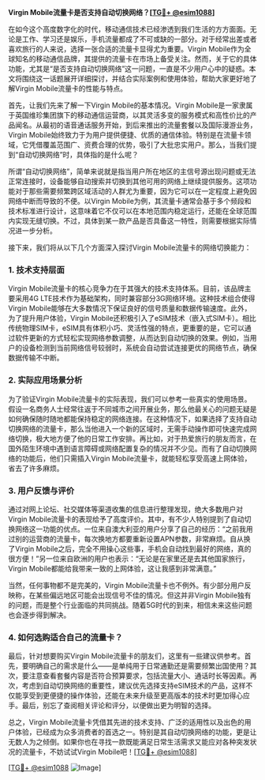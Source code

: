 **Virgin Mobile流量卡是否支持自动切换网络？[[TG💪+ @esim1088](https://t.me/s/esim1088)]**

在如今这个高度数字化的时代，移动通信技术已经渗透到我们生活的方方面面。无论是工作、学习还是娱乐，手机流量都成了不可或缺的一部分。对于经常出差或者喜欢旅行的人来说，选择一张合适的流量卡显得尤为重要。Virgin Mobile作为全球知名的移动通信品牌，其提供的流量卡在市场上备受关注。然而，关于它的具体功能，尤其是“是否支持自动切换网络”这一问题，一直是不少用户心中的疑惑。本文将围绕这一话题展开详细探讨，并结合实际案例和使用体验，帮助大家更好地了解Virgin Mobile流量卡的性能与特点。

首先，让我们先来了解一下Virgin Mobile的基本情况。Virgin Mobile是一家隶属于英国维珍集团旗下的移动通信运营商，以其灵活多变的服务模式和高性价比的产品闻名。从最初的语音通话服务开始，到后来推出的流量套餐以及国际漫游业务，Virgin Mobile始终致力于为用户提供便捷、优质的通信体验。特别是在流量卡领域，它凭借覆盖范围广、资费合理的优势，吸引了大批忠实用户。那么，当我们提到“自动切换网络”时，具体指的是什么呢？

所谓“自动切换网络”，简单来说就是指当用户所在地区的主信号源出现问题或无法正常连接时，设备能够自动搜索并切换到其他可用的网络上继续提供服务。这项功能对于那些需要频繁跨区域活动的人群尤为重要，因为它可以在一定程度上避免因网络中断而导致的不便。以Virgin Mobile为例，其流量卡通常会基于多个频段和技术标准进行设计，这意味着它不仅可以在本地范围内稳定运行，还能在全球范围内实现无缝切换。不过，具体到某一款产品是否具备这一特性，则需要根据实际情况进一步分析。

接下来，我们将从以下几个方面深入探讨Virgin Mobile流量卡的网络切换能力：

### **1. 技术支持层面**
Virgin Mobile流量卡的核心竞争力在于其强大的技术支持体系。目前，该品牌主要采用4G LTE技术作为基础架构，同时兼容部分3G网络环境。这种技术组合使得Virgin Mobile能够在大多数情况下保证良好的信号质量和数据传输速度。此外，为了提升用户体验，Virgin Mobile还积极引入了eSIM技术（嵌入式SIM卡）。相比传统物理SIM卡，eSIM具有体积小巧、灵活性强的特点，更重要的是，它可以通过软件更新的方式轻松实现网络参数调整，从而达到自动切换的效果。例如，当用户的设备检测到当前网络信号较弱时，系统会自动尝试连接更优的网络节点，确保数据传输不中断。

### **2. 实际应用场景分析**
为了验证Virgin Mobile流量卡的实际表现，我们可以参考一些真实的使用场景。假设一名商务人士经常往返于不同城市之间开展业务，那么他最关心的问题无疑是如何确保随时随地都能保持稳定的网络连接。在这种情况下，如果选择了支持自动切换网络的流量卡，那么当他进入一个新的区域时，无需手动操作即可快速完成网络切换，极大地方便了他的日常工作安排。再比如，对于热爱旅行的朋友而言，在国外陌生环境中遇到语言障碍或网络配置复杂的情况并不少见。而有了自动切换网络的功能后，他们只需插入Virgin Mobile流量卡，就能轻松享受高速上网体验，省去了许多麻烦。

### **3. 用户反馈与评价**
通过对网上论坛、社交媒体等渠道收集的信息进行整理发现，绝大多数用户对Virgin Mobile流量卡的表现给予了高度评价。其中，有不少人特别提到了自动切换网络这一功能的优点。一位来自澳大利亚的用户分享了自己的经历：“之前我用过别的运营商的流量卡，每次换地方都要重新设置APN参数，非常麻烦。自从换了Virgin Mobile之后，完全不用操心这些事，手机会自动找到最好的网络，真的很方便！”另一位来自欧洲的用户也表示：“无论是在家里还是去其他国家旅行，Virgin Mobile都能给我带来一致的上网体验，这让我感到非常满意。”

当然，任何事物都不是完美的，Virgin Mobile流量卡也不例外。有少部分用户反映称，在某些偏远地区可能会出现信号不佳的情况。但这并非Virgin Mobile独有的问题，而是整个行业面临的共同挑战。随着5G时代的到来，相信未来这些问题也会逐步得到解决。

### **4. 如何选购适合自己的流量卡？**
最后，针对想要购买Virgin Mobile流量卡的朋友们，这里有一些建议供参考。首先，要明确自己的需求是什么——是单纯用于日常通勤还是需要频繁出国使用？其次，要注意查看套餐内容是否符合预算要求，包括流量大小、通话时长等因素。再次，考虑到自动切换网络的重要性，建议优先选择支持eSIM技术的产品，这样不仅能享受到更便捷的操作体验，还能在未来升级至更高版本的技术时更加得心应手。最后，别忘了查阅相关评论和评分，以便做出更为明智的选择。

总之，Virgin Mobile流量卡凭借其先进的技术支持、广泛的适用性以及出色的用户体验，已经成为众多消费者的首选之一。特别是其自动切换网络的功能，更是让无数人为之倾倒。如果你也在寻找一款既能满足日常生活需求又能应对各种突发状况的流量卡，不妨试试Virgin Mobile吧！[[TG💪+ @esim1088](https://t.me/s/esim1088)]

[[TG💪+ @esim1088](https://t.me/s/esim1088) ![Image](https://i.postimg.cc/4NQfJmqS/Snipaste-2025-05-13-00-14-12.png)]